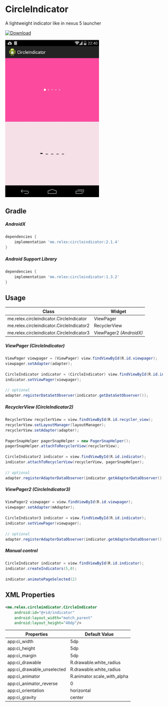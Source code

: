 CircleIndicator
===============
A lightweight indicator like in nexus 5 launcher 

[ ![Download](https://api.bintray.com/packages/ongakuer/maven/CircleIndicator/images/download.svg) ](https://bintray.com/ongakuer/maven/CircleIndicator/_latestVersion)


<img src="/screenshot.gif" width="300">



Gradle
------------


##### AndroidX
```groovy
dependencies {
    implementation 'me.relex:circleindicator:2.1.4'
}
```

##### Android Support Library
```groovy
dependencies {
    implementation 'me.relex:circleindicator:1.3.2'
}
```


Usage
--------

| Class						| Widget			|
| --------------------------------------------- | -----------------------------	|
| me.relex.circleindicator.CircleIndicator	| ViewPager			|
| me.relex.circleindicator.CircleIndicator2	| RecyclerView			|
| me.relex.circleindicator.CircleIndicator3	| ViewPager2  *(AndroidX)*	|




##### ViewPager (CircleIndicator)


```java
ViewPager viewpager = (ViewPager) view.findViewById(R.id.viewpager);
viewpager.setAdapter(adapter);

CircleIndicator indicator = (CircleIndicator) view.findViewById(R.id.indicator);
indicator.setViewPager(viewpager);

// optional
adapter.registerDataSetObserver(indicator.getDataSetObserver());
```


##### RecyclerView (CircleIndicator2)


```java
RecyclerView recyclerView = view.findViewById(R.id.recycler_view);
recyclerView.setLayoutManager(layoutManager);
recyclerView.setAdapter(adapter);

PagerSnapHelper pagerSnapHelper = new PagerSnapHelper();
pagerSnapHelper.attachToRecyclerView(recyclerView);

CircleIndicator2 indicator = view.findViewById(R.id.indicator);
indicator.attachToRecyclerView(recyclerView, pagerSnapHelper);

// optional
adapter.registerAdapterDataObserver(indicator.getAdapterDataObserver());
```


##### ViewPager2 (CircleIndicator3)

```java
ViewPager2 viewpager = view.findViewById(R.id.viewpager);
viewpager.setAdapter(mAdapter);

CircleIndicator3 indicator = view.findViewById(R.id.indicator);
indicator.setViewPager(viewpager);

// optional
adapter.registerAdapterDataObserver(indicator.getAdapterDataObserver());
```

##### Manual control
```java
CircleIndicator indicator = view.findViewById(R.id.indicator);
indicator.createIndicators(5,0);

indicator.animatePageSelected(2)
```



XML Properties
--------

```xml
<me.relex.circleindicator.CircleIndicator
	android:id="@+id/indicator"
	android:layout_width="match_parent"
	android:layout_height="48dp"/>
```

| Properties			| Default Value			|
| ----------------------------- | ----------------------------- |
| app:ci_width	 		| 5dp				|
| app:ci_height			| 5dp				|
| app:ci_margin			| 5dp				|
| app:ci_drawable		| R.drawable.white_radius  	|
| app:ci_drawable_unselected	| R.drawable.white_radius	|
| app:ci_animator		| R.animator.scale_with_alpha	|
| app:ci_animator_reverse	| 0				|
| app:ci_orientation		| horizontal			|
| app:ci_gravity		| center     			|
